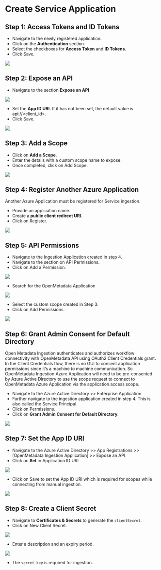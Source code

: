 # Create Service Application

## Step 1: Access Tokens and ID Tokens

* Navigate to the newly registered application.
* Click on the **Authentication** section.
* Select the checkboxes for **Access Token** and **ID Tokens**.
* Click Save.

![](<../../../.gitbook/assets/image (1) (2) (1).png>)

## Step 2: Expose an API

* Navigate to the section **Expose an API**

![](<../../../.gitbook/assets/image (14) (1) (1) (1) (1) (1) (1).png>)

* Set the **App ID URI.** If it has not been set, the default value is api://\<client\_id>.
* Click Save.

![](<../../../.gitbook/assets/image (4) (2) (1).png>)

## Step 3: Add a Scope

* Click on **Add a Scope**.
* Enter the details with a custom scope name to expose.
* Once completed, click on Add Scope.

![](<../../../.gitbook/assets/image (32) (3).png>)

## Step 4: Register Another Azure Application

Another Azure Application must be registered for Service ingestion.

* Provide an application name.
* Create a **public client redirect URI**.
* Click on Register.

![](<../../../.gitbook/assets/image (3) (1) (1) (1) (1) (1).png>)

## Step 5: **API Permissions**

* Navigate to the Ingestion Application created in step 4.
* Navigate to the section on API Permissions.
* Click on Add a Permission.

![](<../../../.gitbook/assets/image (17) (2) (1) (1) (1) (1).png>)

* Search for the OpenMetadata Application

![](<../../../.gitbook/assets/image (3) (1) (1) (1) (1).png>)

* Select the custom scope created in Step 3.
* Click on Add Permissions.

![](<../../../.gitbook/assets/image (2) (1) (1) (1).png>)

## Step 6: Grant Admin Consent for Default Directory

Open Metadata Ingestion authenticates and authorizes workflow connectivity with OpenMetadata API using OAuth2 Client Credentials grant. In the Client Credentials flow, there is no GUI to consent application permissions since it’s a machine to machine communication. So OpenMetadata Ingestion Azure Application will need to be pre-consented by Azure Active Directory to use the scope request to connect to OpenMetadata Azure Application via the application.access scope.

* Navigate to the Azure Active Directory >> Enterprise Application.
* Further navigate to the ingestion application created in step 4. This is also called the Service Principal.
* Click on Permissions.
* Click on **Grant Admin Consent for Default Directory**.

![](<../../../../.gitbook/assets/image (102) (1) (1) (4) (4).png>)

## Step 7: Set the App ID URI

* Navigate to the Azure Active Directory >> App Registrations >> \[OpenMetadata Ingestion Application] >> Expose an API.
* Click on **Set** in Application ID URI

![](<../../../../.gitbook/assets/image (102) (1) (1) (4).png>)

* Click on Save to set the App ID URI which is required for scopes while connecting from manual ingestion.

![](<../../../.gitbook/assets/image (7) (1) (1) (1).png>)

## Step 8: Create a Client Secret

* Navigate to **Certificates & Secrets** to generate the `clientSecret`.
* Click on New Client Secret.

![](<../../../.gitbook/assets/image (9) (2) (1).png>)

* Enter a description and an expiry period.

![](<../../../.gitbook/assets/image (20) (1) (1) (1) (1) (1) (1).png>)

* The `secret_key` is required for ingestion.
